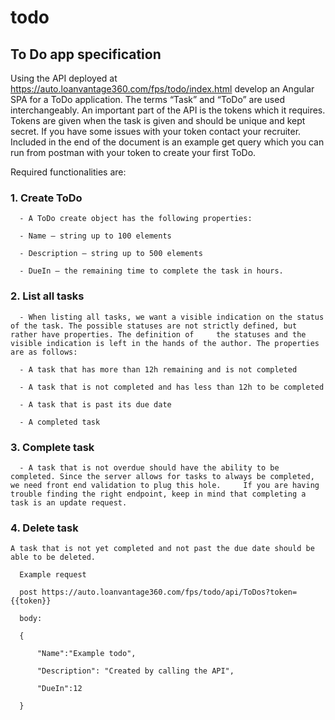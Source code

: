# todo
## To Do app specification 

 

Using the API deployed at https://auto.loanvantage360.com/fps/todo/index.html develop an Angular SPA for a ToDo application. The terms “Task” and “ToDo” are used interchangeably. An important part of the API is the tokens which it requires. Tokens are given when the task is given and should be unique and kept secret. If you have some issues with your token contact your recruiter. Included in the end of the document is an example get query which you can run from postman with your token to create your first ToDo. 

 

Required functionalities are: 

 

### 1. Create ToDo 
``` 
  - A ToDo create object has the following properties: 

  - Name – string up to 100 elements 

  - Description – string up to 500 elements 

  - DueIn – the remaining time to complete the task in hours. 
```

 
### 2. List all tasks 

 

```
  - When listing all tasks, we want a visible indication on the status of the task. The possible statuses are not strictly defined, but rather have properties. The definition of     the statuses and the visible indication is left in the hands of the author. The properties are as follows: 

  - A task that has more than 12h remaining and is not completed 

  - A task that is not completed and has less than 12h to be completed 

  - A task that is past its due date 

  - A completed task
```

 

### 3. Complete task 

```
  - A task that is not overdue should have the ability to be completed. Since the server allows for tasks to always be completed, we need front end validation to plug this hole.     If you are having trouble finding the right endpoint, keep in mind that completing a task is an update request. 
```

 

### 4. Delete task 

 
``` A task that is not yet completed and not past the due date should be able to be deleted.  ```

 

```
  Example request 

  post https://auto.loanvantage360.com/fps/todo/api/ToDos?token={{token}} 

  body: 

  { 

      "Name":"Example todo", 

      "Description": "Created by calling the API", 

      "DueIn":12 

  }
``` 